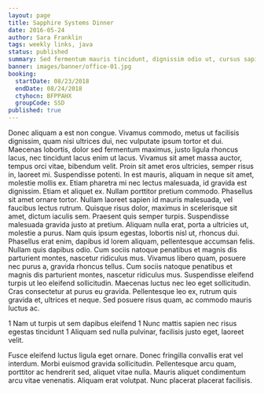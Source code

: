 ```yaml
---
layout: page
title: Sapphire Systems Dinner
date: 2016-05-24
author: Sara Franklin
tags: weekly links, java
status: published
summary: Sed fermentum mauris tincidunt, dignissim odio ut, cursus sapien. Quisque.
banner: images/banner/office-01.jpg
booking:
  startDate: 08/23/2018
  endDate: 08/24/2018
  ctyhocn: BFPPAHX
  groupCode: SSD
published: true
---
```

Donec aliquam a est non congue. Vivamus commodo, metus ut facilisis dignissim, quam nisi ultrices dui, nec vulputate ipsum tortor et dui. Maecenas lobortis, dolor sed fermentum maximus, justo ligula rhoncus lacus, nec tincidunt lacus enim ut lacus. Vivamus sit amet massa auctor, tempus orci vitae, bibendum velit. Proin sit amet eros ultricies, semper risus in, laoreet mi. Suspendisse potenti. In est mauris, aliquam in neque sit amet, molestie mollis ex. Etiam pharetra mi nec lectus malesuada, id gravida est dignissim. Etiam et aliquet ex. Nullam porttitor pretium commodo. Phasellus sit amet ornare tortor. Nullam laoreet sapien id mauris malesuada, vel faucibus lectus rutrum. Quisque risus dolor, maximus in scelerisque sit amet, dictum iaculis sem. Praesent quis semper turpis.
Suspendisse malesuada gravida justo at pretium. Aliquam nulla erat, porta a ultricies ut, molestie a purus. Nam quis ipsum egestas, lobortis nisl ut, rhoncus dui. Phasellus erat enim, dapibus id lorem aliquam, pellentesque accumsan felis. Nullam quis dapibus odio. Cum sociis natoque penatibus et magnis dis parturient montes, nascetur ridiculus mus. Vivamus libero quam, posuere nec purus a, gravida rhoncus tellus. Cum sociis natoque penatibus et magnis dis parturient montes, nascetur ridiculus mus. Suspendisse eleifend turpis ut leo eleifend sollicitudin. Maecenas luctus nec leo eget sollicitudin. Cras consectetur at purus eu gravida. Pellentesque leo ex, rutrum quis gravida et, ultrices et neque. Sed posuere risus quam, ac commodo mauris luctus ac.

1 Nam ut turpis ut sem dapibus eleifend
1 Nunc mattis sapien nec risus egestas tincidunt
1 Aliquam sed nulla pulvinar, facilisis justo eget, laoreet velit.

Fusce eleifend luctus ligula eget ornare. Donec fringilla convallis erat vel interdum. Morbi euismod gravida sollicitudin. Pellentesque arcu quam, porttitor ac hendrerit sed, aliquet vitae nulla. Mauris aliquet condimentum arcu vitae venenatis. Aliquam erat volutpat. Nunc placerat placerat facilisis.
